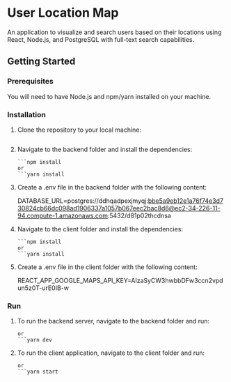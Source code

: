 # User Location Map

An application to visualize and search users based on their locations using React, Node.js, and PostgreSQL with full-text search capabilities.

## Getting Started

### Prerequisites

You will need to have Node.js and npm/yarn installed on your machine.

### Installation

1. Clone the repository to your local machine:

   ```git clone https://github.com/oleksii-sytar/user-location-map.git

2. Navigate to the backend folder and install the dependencies:

   ```cd backend
   ```npm install
   or
   ```yarn install

3. Create a .env file in the backend folder with the following content:

   DATABASE_URL=postgres://ddhqadpexjmyqj:bbe5a9eb12e1a76f74e3d730824cb66dc098ad1906337a1057b067eec2bac8d6@ec2-34-226-11-94.compute-1.amazonaws.com:5432/d81p02thcdnsa

4. Navigate to the client folder and install the dependencies:

   ```cd ../client
   ```npm install
   or
   ```yarn install

5. Create a .env file in the client folder with the following content:

   REACT_APP_GOOGLE_MAPS_API_KEY=AIzaSyCW3hwbbDFw3ccn2vpdun5z0T-urE0IB-w

### Run

1. To run the backend server, navigate to the backend folder and run:

   ```npm run dev
   or
   ```yarn dev

2. To run the client application, navigate to the client folder and run:

   ```npm start
   or
   ```yarn start

